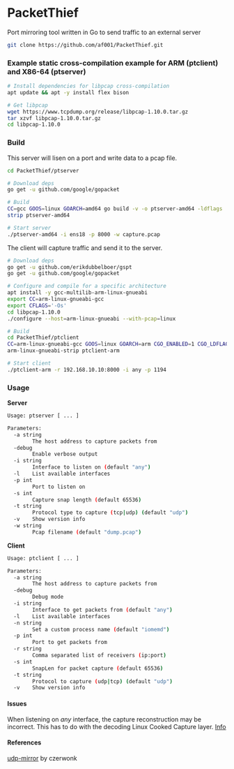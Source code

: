 # PacketThief
Port mirroring tool written in Go to send traffic to an external server

```bash
git clone https://github.com/af001/PacketThief.git
```

### Example static cross-compilation example for ARM (ptclient) and X86-64 (ptserver) 
```bash
# Install dependencies for libpcap cross-compilation
apt update && apt -y install flex bison

# Get libpcap
wget https://www.tcpdump.org/release/libpcap-1.10.0.tar.gz
tar xzvf libpcap-1.10.0.tar.gz
cd libpcap-1.10.0
```

### Build
This server will lisen on a port and write data to a pcap file. 
```bash
cd PacketThief/ptserver

# Download deps
go get -u github.com/google/gopacket

# Build 
CC=gcc GOOS=linux GOARCH=amd64 go build -v -o ptserver-amd64 -ldflags '-w -extldflags "-static"' .
strip ptserver-amd64

# Start server
./ptserver-amd64 -i ens18 -p 8000 -w capture.pcap
```

The client will capture traffic and send it to the server.
```bash
# Download deps
go get -u github.com/erikdubbelboer/gspt
go get -u github.com/google/gopacket

# Configure and compile for a specific architecture
apt install -y gcc-multilib-arm-linux-gnueabi
export CC=arm-linux-gnueabi-gcc
export CFLAGS='-Os'
cd libpcap-1.10.0
./configure --host=arm-linux-gnueabi --with-pcap=linux

# Build
cd PacketThief/ptclient
CC=arm-linux-gnueabi-gcc GOOS=linux GOARCH=arm CGO_ENABLED=1 CGO_LDFLAGS="-L /root/libpcap-1.10.0" go build -v -o ptclient-arm -ldflags '-w -extldflags "-static"' .
arm-linux-gnueabi-strip ptclient-arm

# Start client
./ptclient-arm -r 192.168.10.10:8000 -i any -p 1194 
```

### Usage

**Server**
```bash
Usage: ptserver [ ... ]

Parameters:
  -a string
    	The host address to capture packets from
  -debug
    	Enable verbose output
  -i string
    	Interface to listen on (default "any")
  -l	List available interfaces
  -p int
    	Port to listen on
  -s int
    	Capture snap length (default 65536)
  -t string
    	Protocol type to capture (tcp|udp) (default "udp")
  -v	Show version info
  -w string
    	Pcap filename (default "dump.pcap")
```

**Client**
```bash
Usage: ptclient [ ... ]

Parameters:
  -a string
    	The host address to capture packets from
  -debug
    	Debug mode
  -i string
    	Interface to get packets from (default "any")
  -l	List available interfaces
  -n string
    	Set a custom process name (default "iomemd")
  -p int
    	Port to get packets from
  -r string
    	Comma separated list of receivers (ip:port)
  -s int
    	SnapLen for packet capture (default 65536)
  -t string
    	Protocol to capture (udp|tcp) (default "udp")
  -v	Show version info
```

#### Issues
When listening on *any* interface, the capture reconstruction may be incorrect. This has to do with the decoding Linux Cooked Capture layer. [Info](https://github.com/google/gopacket/issues/37) 

#### References
[udp-mirror](https://github.com/czerwonk/udp-mirror) by czerwonk
